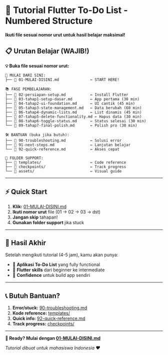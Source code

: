 # 🎯 Tutorial Flutter To-Do List - Numbered Structure

**Ikuti file sesuai nomor urut untuk hasil belajar maksimal!**

## 📋 Urutan Belajar (WAJIB!)

**💡 Buka file sesuai nomor urut:**

```
🚀 MULAI DARI SINI:
├── 📄 01-MULAI-DISINI.md              ← START HERE!

📚 FASE PEMBELAJARAN:
├── 📄 02-persiapan-setup.md           ← Install Flutter
├── 📄 03-tahap1-setup-dasar.md        ← App pertama (30 min)
├── 📄 04-tahap2-ui-foundation.md      ← UI cantik (45 min)
├── 📄 05-tahap3-state-management.md   ← Data berubah (60 min)
├── 📄 06-tahap4-dynamic-lists.md      ← List dinamis (45 min)
├── 📄 07-tahap5-delete-functionality.md ← Hapus data (30 min)
├── 📄 08-tahap6-toggle-status.md      ← Status selesai (30 min)
└── 📄 09-tahap7-final-polish.md       ← Polish pro (30 min)

🛠️ BANTUAN (buka jika butuh):
├── 📄 90-troubleshooting.md           ← Solusi error
├── 📄 91-next-steps.md                ← Lanjutan belajar
└── 📄 92-quick-reference.md           ← Akses cepat

📁 FOLDER SUPPORT:
├── 📁 templates/                      ← Code reference
├── 📁 checkpoints/                    ← Track progress
└── 📁 assets/                         ← Visual guide
```

---

## ⚡ Quick Start

1. **Klik:** [01-MULAI-DISINI.md](01-MULAI-DISINI.md)
2. **Ikuti nomor urut** file (01 → 02 → 03 → dst)
3. **Jangan skip** tahapan!
4. **Gunakan folder support** jika stuck

---

## 🎯 Hasil Akhir

Setelah mengikuti tutorial (4-5 jam), kamu akan punya:
- 📱 **Aplikasi To-Do List** yang fully functional
- 🧠 **Flutter skills** dari beginner ke intermediate
- 🚀 **Confidence** untuk build app sendiri

---

## 📞 Butuh Bantuan?

1. **Error/stuck:** [90-troubleshooting.md](90-troubleshooting.md)
2. **Kode reference:** [templates/](templates/)
3. **Quick info:** [92-quick-reference.md](92-quick-reference.md)
4. **Track progress:** [checkpoints/](checkpoints/)

---

**🎉 Ready? Mulai dengan [01-MULAI-DISINI.md](01-MULAI-DISINI.md)**

*Tutorial dibuat untuk mahasiswa Indonesia ❤️*
